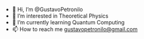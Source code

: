 - 👋 Hi, I’m @GustavoPetronilo
- 👀 I’m interested in Theoretical Physics
- 🌱 I’m currently learning Quantum Computing
- 📫 How to reach me gustavopetronilo@gmail.com

<!---
GustavoPetronilo/GustavoPetronilo is a ✨ special ✨ repository because its `README.md` (this file) appears on your GitHub profile.
You can click the Preview link to take a look at your changes.
--->
